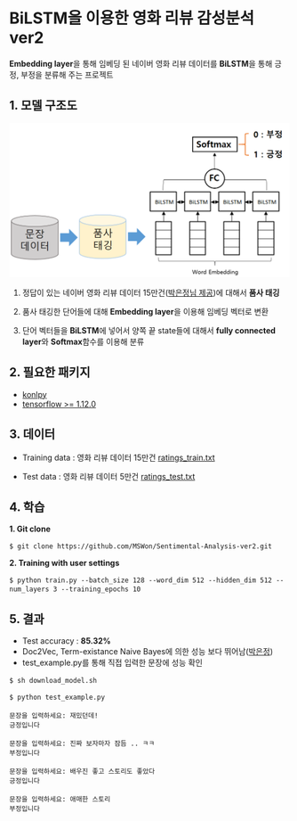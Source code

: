 # BiLSTM을 이용한 영화 리뷰 감성분석 ver2
**Embedding layer**을 통해 임베딩 된 네이버 영화 리뷰 데이터를 **BiLSTM**을 통해 긍정, 부정을 분류해 주는 프로젝트

## 1. 모델 구조도
![alt text](https://github.com/MSWon/Sentimental-Analysis-ver2/blob/master/images/model.png "Model")

1. 정답이 있는 네이버 영화 리뷰 데이터 15만건([박은정님 제공](https://github.com/e9t/nsmc))에 대해서 **품사 태깅**

2. 품사 태깅한 단어들에 대해 **Embedding layer**을 이용해 임베딩 벡터로 변환

3. 단어 벡터들을 **BiLSTM**에 넣어서 양쪽 끝 state들에 대해서 **fully connected layer**와 **Softmax**함수를 이용해 분류

## 2. 필요한 패키지

- [konlpy](http://konlpy.org/en/v0.4.4/)
- [tensorflow >= 1.12.0](https://www.tensorflow.org/)


## 3. 데이터

- Training data : 영화 리뷰 데이터 15만건 [ratings_train.txt](https://github.com/e9t/nsmc)

- Test data : 영화 리뷰 데이터 5만건 [ratings_test.txt](https://github.com/e9t/nsmc)

## 4. 학습

**1. Git clone**
```
$ git clone https://github.com/MSWon/Sentimental-Analysis-ver2.git
```
**2. Training with user settings**
```
$ python train.py --batch_size 128 --word_dim 512 --hidden_dim 512 --num_layers 3 --training_epochs 10
```

## 5. 결과

- Test accuracy : **85.32%**
- Doc2Vec, Term-existance Naive Bayes에 의한 성능 보다 뛰어남([박은정](https://www.slideshare.net/lucypark/nltk-gensim))
- test_example.py를 통해 직접 입력한 문장에 성능 확인
```
$ sh download_model.sh
```
```
$ python test_example.py

문장을 입력하세요: 재밌던데!
긍정입니다

문장을 입력하세요: 진짜 보자마자 잠듬 .. ㅋㅋ
부정입니다

문장을 입력하세요: 배우진 좋고 스토리도 좋았다
긍정입니다

문장을 입력하세요: 애매한 스토리
부정입니다
```
